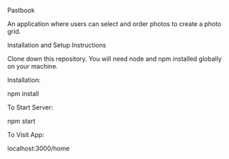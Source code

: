 Pastbook

An application where users can select and order photos to create a photo grid.


Installation and Setup Instructions

Clone down this repository. You will need node and npm installed globally on your machine.

Installation:

npm install

To Start Server:

npm start

To Visit App:

localhost:3000/home
